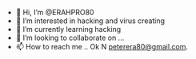 - 👋 Hi, I’m @ERAHPRO80
- 👀 I’m interested in hacking and virus creating
- 🌱 I’m currently learning hacking
- 💞️ I’m looking to collaborate on ...
- 📫 How to reach me .. Ok N peterera80@gmail.com.

<!---
ERAHPRO80/ERAHPRO80 is a ✨ special ✨ repository because its `README.md` (this file) appears on your GitHub profile.
You can click the Preview link to take a look at your changes.
--->
